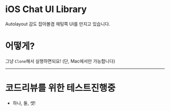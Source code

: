 # iOS Chat UI Library

Autolayout 감도 잡아볼겸 채팅쪽 UI를 만지고 있습니다.

# 어떻게?

그냥 `Clone`해서 실행하면되요! (단, Mac에서만 가능합니다)

- - -

# 코드리뷰를 위한 테스트진행중
 - 하나, 둘, 셋!